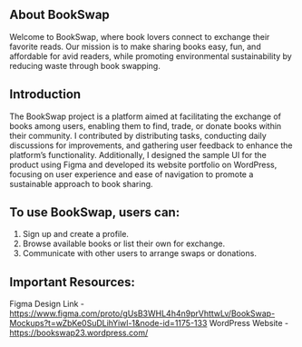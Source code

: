 ## About BookSwap
Welcome to BookSwap, where book lovers connect to exchange their favorite reads. Our mission is to make sharing books easy, fun, 
and affordable for avid readers, while promoting environmental sustainability by reducing waste through book swapping. 

## Introduction
The BookSwap project is a platform aimed at facilitating the exchange of books among users, enabling them to find, trade, or donate books within their community. 
I contributed by distributing tasks, conducting daily discussions for improvements, and gathering user feedback to enhance the platform’s functionality.
Additionally, I designed the sample UI for the product using Figma and developed its website portfolio on WordPress, 
focusing on user experience and ease of navigation to promote a sustainable approach to book sharing.

## To use BookSwap, users can:
1. Sign up and create a profile.
2. Browse available books or list their own for exchange.
3. Communicate with other users to arrange swaps or donations.

## Important Resources: 
Figma Design Link -https://www.figma.com/proto/gUsB3WHL4h4n9prVhttwLv/BookSwap-Mockups?t=wZbKe0SuDLihYiwl-1&node-id=1175-133
WordPress Website - https://bookswap23.wordpress.com/


